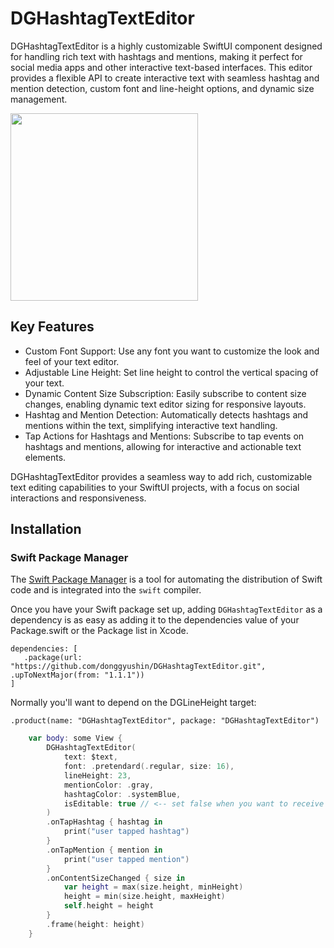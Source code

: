 # DGHashtagTextEditor
DGHashtagTextEditor is a highly customizable SwiftUI component designed for handling rich text with hashtags and mentions, making it perfect for social media apps and other interactive text-based interfaces. This editor provides a flexible API to create interactive text with seamless hashtag and mention detection, custom font and line-height options, and dynamic size management.


<img src="https://github.com/user-attachments/assets/2b15c584-9b4a-43ca-bb11-f393ee3e67bd" width=300 />


## Key Features
- Custom Font Support: Use any font you want to customize the look and feel of your text editor.
- Adjustable Line Height: Set line height to control the vertical spacing of your text.
- Dynamic Content Size Subscription: Easily subscribe to content size changes, enabling dynamic text editor sizing for responsive layouts.
- Hashtag and Mention Detection: Automatically detects hashtags and mentions within the text, simplifying interactive text handling.
- Tap Actions for Hashtags and Mentions: Subscribe to tap events on hashtags and mentions, allowing for interactive and actionable text elements.


DGHashtagTextEditor provides a seamless way to add rich, customizable text editing capabilities to your SwiftUI projects, with a focus on social interactions and responsiveness.


## Installation

### Swift Package Manager

The [Swift Package Manager](https://www.swift.org/documentation/package-manager/) is a tool for automating the distribution of Swift code and is integrated into the `swift` compiler.

Once you have your Swift package set up, adding `DGHashtagTextEditor` as a dependency is as easy as adding it to the dependencies value of your Package.swift or the Package list in Xcode.

```
dependencies: [
   .package(url: "https://github.com/donggyushin/DGHashtagTextEditor.git", .upToNextMajor(from: "1.1.1"))
]
```

Normally you'll want to depend on the DGLineHeight target:

```
.product(name: "DGHashtagTextEditor", package: "DGHashtagTextEditor")
```

```swift
    var body: some View {
        DGHashtagTextEditor(
            text: $text,
            font: .pretendard(.regular, size: 16),
            lineHeight: 23,
            mentionColor: .gray,
            hashtagColor: .systemBlue,
            isEditable: true // <-- set false when you want to receive on tap action
        )
        .onTapHashtag { hashtag in
            print("user tapped hashtag")
        }
        .onTapMention { mention in
            print("user tapped mention")
        }
        .onContentSizeChanged { size in
            var height = max(size.height, minHeight)
            height = min(size.height, maxHeight)
            self.height = height
        }
        .frame(height: height)
    }
```
